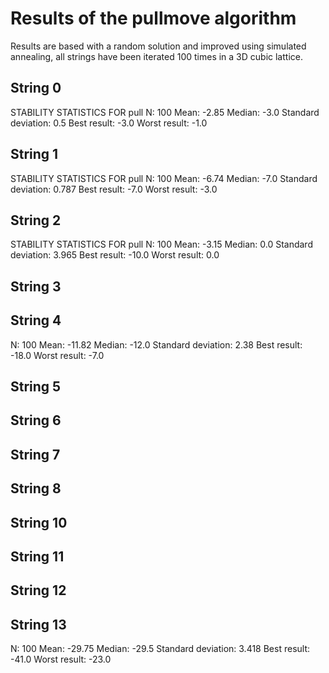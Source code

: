 # Results of the pullmove algorithm
Results are based with a random solution and improved using simulated annealing, all strings have been iterated 100 times in a 3D cubic lattice.

## String 0
STABILITY STATISTICS FOR pull
N: 100
Mean: -2.85
Median: -3.0
Standard deviation: 0.5
Best result: -3.0
Worst result: -1.0

## String 1
STABILITY STATISTICS FOR pull
N: 100
Mean: -6.74
Median: -7.0
Standard deviation: 0.787
Best result: -7.0
Worst result: -3.0

## String 2
STABILITY STATISTICS FOR pull
N: 100
Mean: -3.15
Median: 0.0
Standard deviation: 3.965
Best result: -10.0
Worst result: 0.0

## String 3


## String 4
N: 100
Mean: -11.82
Median: -12.0
Standard deviation: 2.38
Best result: -18.0
Worst result: -7.0

## String 5


## String 6


## String 7


## String 8


## String 10


## String 11


## String 12


## String 13
N: 100
Mean: -29.75
Median: -29.5
Standard deviation: 3.418
Best result: -41.0
Worst result: -23.0

